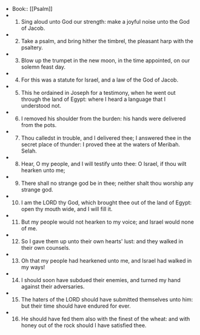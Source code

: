 - Book:: [[Psalm]]
- 1. Sing aloud unto God our strength: make a joyful noise unto the God of Jacob.
- 2. Take a psalm, and bring hither the timbrel, the pleasant harp with the psaltery.
- 3. Blow up the trumpet in the new moon, in the time appointed, on our solemn feast day.
- 4. For this was a statute for Israel, and a law of the God of Jacob.
- 5. This he ordained in Joseph for a testimony, when he went out through the land of Egypt: where I heard a language that I understood not.
- 6. I removed his shoulder from the burden: his hands were delivered from the pots.
- 7. Thou calledst in trouble, and I delivered thee; I answered thee in the secret place of thunder: I proved thee at the waters of Meribah. Selah.
- 8. Hear, O my people, and I will testify unto thee: O Israel, if thou wilt hearken unto me;
- 9. There shall no strange god be in thee; neither shalt thou worship any strange god.
- 10. I am the LORD thy God, which brought thee out of the land of Egypt: open thy mouth wide, and I will fill it.
- 11. But my people would not hearken to my voice; and Israel would none of me.
- 12. So I gave them up unto their own hearts' lust: and they walked in their own counsels.
- 13. Oh that my people had hearkened unto me, and Israel had walked in my ways!
- 14. I should soon have subdued their enemies, and turned my hand against their adversaries.
- 15. The haters of the LORD should have submitted themselves unto him: but their time should have endured for ever.
- 16. He should have fed them also with the finest of the wheat: and with honey out of the rock should I have satisfied thee.
